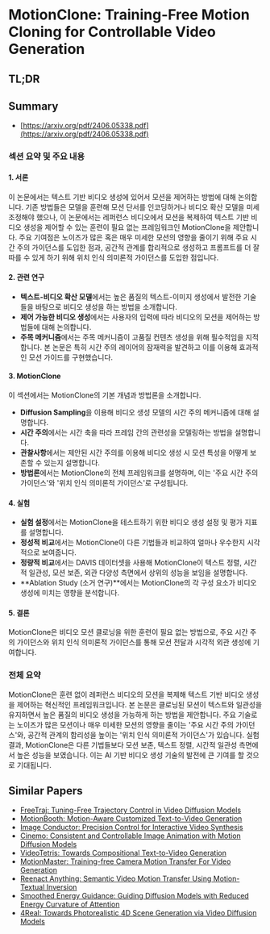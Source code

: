 # MotionClone: Training-Free Motion Cloning for Controllable Video Generation
## TL;DR
## Summary
- [https://arxiv.org/pdf/2406.05338.pdf](https://arxiv.org/pdf/2406.05338.pdf)

### 섹션 요약 및 주요 내용

#### 1. 서론
이 논문에서는 텍스트 기반 비디오 생성에 있어서 모션을 제어하는 방법에 대해 논의합니다. 기존 방법들은 모델을 훈련해 모션 단서를 인코딩하거나 비디오 확산 모델을 미세 조정해야 했으나, 이 논문에서는 레퍼런스 비디오에서 모션을 복제하여 텍스트 기반 비디오 생성을 제어할 수 있는 훈련이 필요 없는 프레임워크인 MotionClone을 제안합니다. 주요 기여점은 노이즈가 많은 혹은 매우 미세한 모션의 영향을 줄이기 위해 주요 시간 주의 가이던스를 도입한 점과, 공간적 관계를 합리적으로 생성하고 프롬프트를 더 잘 따를 수 있게 하기 위해 위치 인식 의미론적 가이던스를 도입한 점입니다.

#### 2. 관련 연구
- **텍스트-비디오 확산 모델**에서는 높은 품질의 텍스트-이미지 생성에서 발전한 기술들을 바탕으로 비디오 생성을 하는 방법을 소개합니다.
- **제어 가능한 비디오 생성**에서는 사용자의 입력에 따라 비디오의 모션을 제어하는 방법들에 대해 논의합니다.
- **주목 메커니즘**에서는 주목 메커니즘이 고품질 컨텐츠 생성을 위해 필수적임을 지적합니다. 본 논문은 특히 시간 주의 레이어의 잠재력을 발견하고 이를 이용해 효과적인 모션 가이드를 구현했습니다.

#### 3. MotionClone
이 섹션에서는 MotionClone의 기본 개념과 방법론을 소개합니다.
- **Diffusion Sampling**을 이용해 비디오 생성 모델의 시간 주의 메커니즘에 대해 설명합니다.
- **시간 주의**에서는 시간 축을 따라 프레임 간의 관련성을 모델링하는 방법을 설명합니다.
- **관찰사항**에서는 제안된 시간 주의를 이용해 비디오 생성 시 모션 특성을 어떻게 보존할 수 있는지 설명합니다.
- **방법론**에서는 MotionClone의 전체 프레임워크를 설명하며, 이는 '주요 시간 주의 가이던스'와 '위치 인식 의미론적 가이던스'로 구성됩니다.

#### 4. 실험
- **실험 설정**에서는 MotionClone을 테스트하기 위한 비디오 생성 설정 및 평가 지표를 설명합니다.
- **정성적 비교**에서는 MotionClone이 다른 기법들과 비교하여 얼마나 우수한지 시각적으로 보여줍니다.
- **정량적 비교**에서는 DAVIS 데이터셋을 사용해 MotionClone이 텍스트 정렬, 시간적 일관성, 모션 보존, 외관 다양성 측면에서 상위의 성능을 보임을 설명합니다.
- **Ablation Study (소거 연구)**에서는 MotionClone의 각 구성 요소가 비디오 생성에 미치는 영향을 분석합니다.

#### 5. 결론
MotionClone은 비디오 모션 클로닝을 위한 훈련이 필요 없는 방법으로, 주요 시간 주의 가이던스와 위치 인식 의미론적 가이던스를 통해 모션 전달과 시각적 외관 생성에 기여합니다.

### 전체 요약
MotionClone은 훈련 없이 레퍼런스 비디오의 모션을 복제해 텍스트 기반 비디오 생성을 제어하는 혁신적인 프레임워크입니다. 본 논문은 클로닝된 모션이 텍스트와 일관성을 유지하면서 높은 품질의 비디오 생성을 가능하게 하는 방법을 제안합니다. 주요 기술로는 노이즈가 많은 모션이나 매우 미세한 모션의 영향을 줄이는 '주요 시간 주의 가이던스'와, 공간적 관계의 합리성을 높이는 '위치 인식 의미론적 가이던스'가 있습니다. 실험 결과, MotionClone은 다른 기법들보다 모션 보존, 텍스트 정렬, 시간적 일관성 측면에서 높은 성능을 보였습니다. 이는 AI 기반 비디오 생성 기술의 발전에 큰 기여를 할 것으로 기대됩니다.


## Similar Papers
- [FreeTraj: Tuning-Free Trajectory Control in Video Diffusion Models](2406.16863.md)
- [MotionBooth: Motion-Aware Customized Text-to-Video Generation](2406.17758.md)
- [Image Conductor: Precision Control for Interactive Video Synthesis](2406.15339.md)
- [Cinemo: Consistent and Controllable Image Animation with Motion Diffusion Models](2407.15642.md)
- [VideoTetris: Towards Compositional Text-to-Video Generation](2406.04277.md)
- [MotionMaster: Training-free Camera Motion Transfer For Video Generation](2404.15789.md)
- [Reenact Anything: Semantic Video Motion Transfer Using Motion-Textual Inversion](2408.00458.md)
- [Smoothed Energy Guidance: Guiding Diffusion Models with Reduced Energy Curvature of Attention](2408.00760.md)
- [4Real: Towards Photorealistic 4D Scene Generation via Video Diffusion Models](2406.07472.md)
